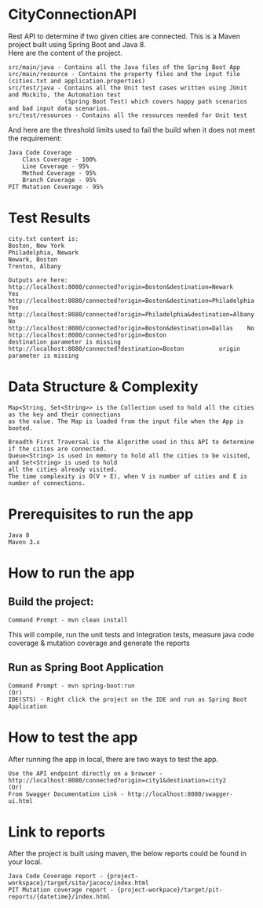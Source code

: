 # CityConnectionAPI

Rest API to determine if two given cities are connected. This is a Maven project built using Spring Boot and Java 8.<br/>
Here are the content of the project.

	src/main/java - Contains all the Java files of the Spring Boot App
	src/main/resource - Contains the property files and the input file (cities.txt and application.properties)
	src/test/java - Contains all the Unit test cases written using JUnit and Mockito, the Automation test 
	                (Spring Boot Test) which covers happy path scenarios and bad input data scenarios.
	src/test/resources - Contains all the resources needed for Unit test

And here are the threshold limits used to fail the build when it does not meet the requirement:

	Java Code Coverage
		Class Coverage - 100%
		Line Coverage - 95%
		Method Coverage - 95%
		Branch Coverage - 95%
	PIT Mutation Coverage - 95%

# Test Results

	city.txt content is:
	Boston, New York
	Philadelphia, Newark
	Newark, Boston
	Trenton, Albany
	
	Outputs are here:
	http://localhost:8080/connected?origin=Boston&destination=Newark	Yes
	http://localhost:8080/connected?origin=Boston&destination=Philadelphia	Yes
	http://localhost:8080/connected?origin=Philadelphia&destination=Albany	No
	http://localhost:8080/connected?origin=Boston&destination=Dallas	No
	http://localhost:8080/connected?origin=Boston				destination parameter is missing
	http://localhost:8080/connected?destination=Boston			origin parameter is missing

# Data Structure & Complexity
	
	Map<String, Set<String>> is the Collection used to hold all the cities as the key and their connections
	as the value. The Map is loaded from the input file when the App is booted.
	
	Breadth First Traversal is the Algorithm used in this API to determine if the cities are connected. 
	Queue<String> is used in memory to hold all the cities to be visited, and Set<String> is used to hold 
	all the cities already visited.
	The time complexity is O(V + E), when V is number of cities and E is number of connections. 

# Prerequisites to run the app
	Java 8
	Maven 3.x

# How to run the app

## Build the project: <br/>
	Command Prompt - mvn clean install
This will compile, run the unit tests and Integration tests, measure java code coverage & mutation coverage and generate the reports

## Run as Spring Boot Application <br/>
	Command Prompt - mvn spring-boot:run 
	(Or)
	IDE(STS) - Right click the project on the IDE and run as Spring Boot Application

# How to test the app

After running the app in local, there are two ways to test the app.
	
	Use the API endpoint directly on a browser - http://localhost:8080/connected?origin=city1&destination=city2
	(Or)
	From Swagger Documentation Link - http://localhost:8080/swagger-ui.html

# Link to reports

After the project is built using maven, the below reports could be found in your local.

	Java Code Coverage report - {project-workspace}/target/site/jacoco/index.html
	PIT Mutation coverage report - {project-workpace}/target/pit-reports/{datetime}/index.html
